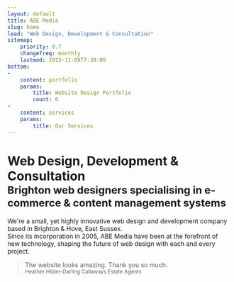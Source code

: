 ```yaml
---
layout: default
title: ABE Media
slug: home
lead: "Web Design, Development & Consultation"
sitemap:
    priority: 0.7
    changefreq: monthly
    lastmod: 2013-11-09T7:30:00
bottom: 
-
    content: portfolio
    params:
        title: Website Design Portfolio
        count: 6
-
    content: services
    params:
        title: Our Services
---
```

<h1>Web Design, Development &amp; Consultation<br>
<small>Brighton web designers specialising in e-commerce &amp; content management systems</small></h1>
<p class="lead">We're a small, yet highly innovative web design and development company based in Brighton &amp; Hove, East Sussex.<br>
Since its incorporation in 2005, ABE Media have been at the forefront of new technology, shaping the future of web design with each and every project.</p>

> The website looks amazing. Thank you so much.  
> <small>Heather Hilder-Darling Callaways Estate Agents</small>
